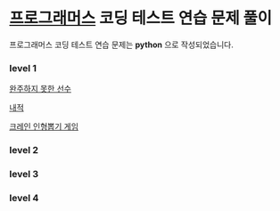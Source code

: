# [프로그래머스](https://programmers.co.kr/) 코딩 테스트 연습 문제 풀이

프로그래머스 코딩 테스트 연습 문제는 **python** 으로 작성되었습니다.

### level 1
[완주하지 못한 선수](level1/완주하지-못한-선수.py)

[내적](level1/내적.py)

[크레인 인형뽑기 게임](level1/크레인-인형뽑기-게임.py)
### level 2

### level 3

### level 4
